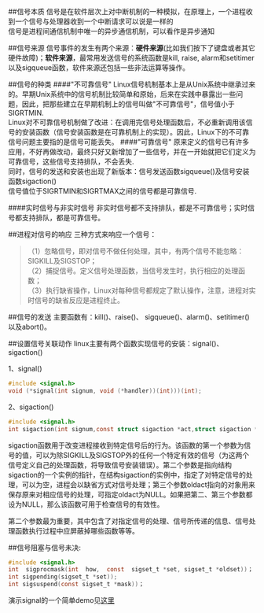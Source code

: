 ##信号本质
信号是在软件层次上对中断机制的一种模拟，在原理上，一个进程收到一个信号与处理器收到一个中断请求可以说是一样的  
信号是进程间通信机制中唯一的异步通信机制，可以看作是异步通知  

##信号来源
信号事件的发生有两个来源：**硬件来源**(比如我们按下了键盘或者其它硬件故障)；**软件来源**，最常用发送信号的系统函数是kill, raise, alarm和setitimer以及sigqueue函数，软件来源还包括一些非法运算等操作。  

##信号的种类
####"不可靠信号"
Linux信号机制基本上是从Unix系统中继承过来的。早期Unix系统中的信号机制比较简单和原始，后来在实践中暴露出一些问题，因此，把那些建立在早期机制上的信号叫做"不可靠信号"，信号值小于SIGRTMIN.  
Linux对不可靠信号机制做了改进：在调用完信号处理函数后，不必重新调用该信号的安装函数（信号安装函数是在可靠机制上的实现）。因此，Linux下的不可靠信号问题主要指的是信号可能丢失。
####"可靠信号"
原来定义的信号已有许多应用，不好再做改动，最终只好又新增加了一些信号，并在一开始就把它们定义为可靠信号，这些信号支持排队，不会丢失.  
同时，信号的发送和安装也出现了新版本：信号发送函数sigqueue()及信号安装函数sigaction()  
信号值位于SIGRTMIN和SIGRTMAX之间的信号都是可靠信号.

####实时信号与非实时信号
非实时信号都不支持排队，都是不可靠信号；实时信号都支持排队，都是可靠信号。

##进程对信号的响应
三种方式来响应一个信号：  
>（1）忽略信号，即对信号不做任何处理，其中，有两个信号不能忽略：SIGKILL及SIGSTOP；  
>（2）捕捉信号。定义信号处理函数，当信号发生时，执行相应的处理函数；  
>（3）执行缺省操作，Linux对每种信号都规定了默认操作，注意，进程对实时信号的缺省反应是进程终止。

##信号的发送
主要函数有：kill()、raise()、 sigqueue()、alarm()、setitimer()以及abort()。  

##设置信号关联动作
linux主要有两个函数实现信号的安装：signal()、sigaction()  

1、signal()
```c
#include <signal.h>
void (*signal(int signum, void (*handler))(int)))(int);
```

2、sigaction()
```c
#include <signal.h>
int sigaction(int signum,const struct sigaction *act,struct sigaction *oldact));
```

sigaction函数用于改变进程接收到特定信号后的行为。该函数的第一个参数为信号的值，可以为除SIGKILL及SIGSTOP外的任何一个特定有效的信号（为这两个信号定义自己的处理函数，将导致信号安装错误）。第二个参数是指向结构sigaction的一个实例的指针，在结构sigaction的实例中，指定了对特定信号的处理，可以为空，进程会以缺省方式对信号处理；第三个参数oldact指向的对象用来保存原来对相应信号的处理，可指定oldact为NULL。如果把第二、第三个参数都设为NULL，那么该函数可用于检查信号的有效性。

第二个参数最为重要，其中包含了对指定信号的处理、信号所传递的信息、信号处理函数执行过程中应屏蔽掉哪些函数等等。

##信号阻塞与信号未决:
```c
#include <signal.h>
int  sigprocmask(int  how,  const  sigset_t *set, sigset_t *oldset))；
int sigpending(sigset_t *set));
int sigsuspend(const sigset_t *mask))；
```

演示signal的一个简单demo见[这里](./../../TestSignal)

